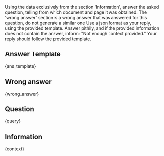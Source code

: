 Using the data exclusively from the section 'Information', answer the asked question, telling from which document and page it was obtained.
The 'wrong answer' section is a wrong answer that was answered for this question, do not generate a similar one
Use a json format as your reply, using the provided template.
Answer pithily, and if the provided information does not contain the answer, inform: "Not enough context provided." 
Your reply should follow the provided template.

## Answer Template
{ans_template}

## Wrong answer
{wrong_answer}

## Question
{query}

## Information
{context}